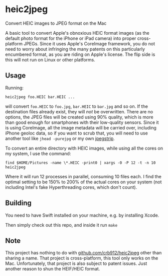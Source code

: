 # heic2jpeg
Convert HEIC images to JPEG format on the Mac

A basic tool to convert Apple's obnoxious HEIC format images (as the default photo format for the iPhone or iPad camera) into proper cross-platform JPEGs. Since it uses Apple's CoreImage framework, you do not need to worry about infringing the many patents on this particularly encumbered format, as you are riding on Apple's license. The flip side is this will not run on Linux or other platforms.

## Usage

Running:

```
heic2jpeg foo.HEIC bar.HEIC ...
```

will convert `foo.HEIC` to `foo.jpg`, `bar.HEIC` to `bar.jpg` and so on. If the destination files already exist, they will *not* be overwritten. There are no options, the JPEG files will be created using 90% quality, which is more than good enough for smartphones with their low-quality sensors. Since it is using CoreImage, all the image metadata will be carried over, including iPhone geoloc data, so if you want to scrub that, you will need to use another tool like `jhead -purejpg` or my own [jpegstrip](https://blog.majid.info/trimming-the-fat-from-jpegs/).

To convert an entire directory with HEIC images, while using all the cores on my system, I use the command:

```
find $HOME/Pictures -name \*.HEIC -print0 | xargs -0 -P 12 -t -n 10 heic2jpeg
```

Where it will run 12 processes in parallel, consuming 10 files each. I find the optimal setting to be 150% to 200% of the actual cores on your system (not including Intel's fake Hyperthreading cores, which don't count).

## Building

You need to have Swift installed on your machine, e.g. by installing Xcode.

Then simply check out this repo, and inside it run `make`

## Note

This project has nothing to do with [github.com/crb912/heic2jpeg](https://github.com/crb912/heic2jpeg) other than sharing a name. That project is cross-platform, this tool only works on the Mac. Unfortunately, that project is also subject to patent issues. Just another reason to shun the HEIF/HEIC format.
